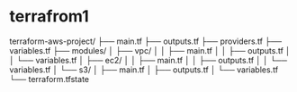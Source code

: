 # terrafrom1

terraform-aws-project/
├── main.tf
├── outputs.tf
├── providers.tf
├── variables.tf
├── modules/
│   ├── vpc/
│   │   ├── main.tf
│   │   ├── outputs.tf
│   │   └── variables.tf
│   ├── ec2/
│   │   ├── main.tf
│   │   ├── outputs.tf
│   │   └── variables.tf
│   └── s3/
│       ├── main.tf
│       ├── outputs.tf
│       └── variables.tf
└── terraform.tfstate

